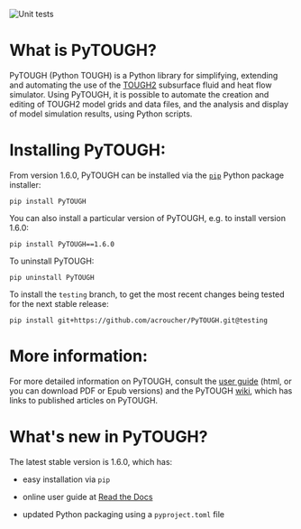 ![Unit tests](https://github.com/acroucher/PyTOUGH/workflows/Unit%20tests/badge.svg)

# What is PyTOUGH?

PyTOUGH (Python TOUGH) is a Python library for simplifying, extending and automating the use of the [TOUGH2](http://esd.lbl.gov/research/projects/tough/) subsurface fluid and heat flow simulator. Using PyTOUGH, it is possible to automate the creation and editing of TOUGH2 model grids and data files, and the analysis and display of model simulation results, using Python scripts.

# Installing PyTOUGH:

From version 1.6.0, PyTOUGH can be installed via the [`pip`](https://pip.pypa.io) Python package installer:

```
pip install PyTOUGH
```
You can also install a particular version of PyTOUGH, e.g. to install version 1.6.0:

```
pip install PyTOUGH==1.6.0
```
To uninstall PyTOUGH:
```
pip uninstall PyTOUGH
```
To install the `testing` branch, to get the most recent changes being tested for the next stable release:
```
pip install git+https://github.com/acroucher/PyTOUGH.git@testing
```

# More information:

For more detailed information on PyTOUGH, consult the [user guide](https://pytough.readthedocs.io) (html, or you can download PDF or Epub versions) and the PyTOUGH [wiki](https://github.com/acroucher/PyTOUGH/wiki/), which has links to published articles on PyTOUGH.

# What's new in PyTOUGH?

The latest stable version is 1.6.0, which has:

* easy installation via `pip`

* online user guide at [Read the Docs](https://pytough.readthedocs.io)

* updated Python packaging using a `pyproject.toml` file
